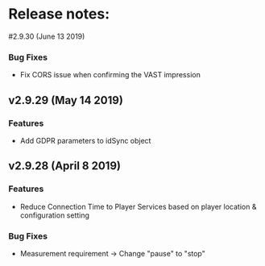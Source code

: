# Release notes:
#2.9.30 (June 13 2019)
### Bug Fixes
- Fix CORS issue when confirming the VAST impression

## v2.9.29 (May 14 2019)
### Features
- Add GDPR parameters to idSync object

## v2.9.28 (April 8 2019)
### Features
- Reduce Connection Time to Player Services based on player location & configuration setting

### Bug Fixes
- Measurement requirement -> Change "pause" to "stop"

